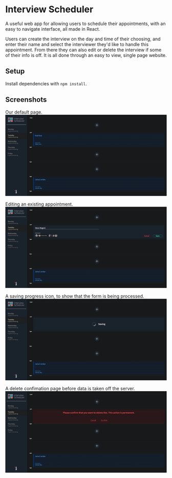 # Interview Scheduler

A useful web app for allowing users to schedule their appointments, with an easy to navigate interface, all made in React. 

Users can create the interview on the day and time of their choosing, and enter their name and select the interviewer they'd like to handle this appointment. From there they can also edit or delete the interview if some of their info is off. It is all done through an easy to view, single page website.

## Setup

Install dependencies with `npm install`.

## Screenshots

Our default page.
![Making an appointment](https://github.com/koogler/scheduler/blob/master/docs/2MadeAppointment.png?raw=true)

Editing an existing appointment.
![Editing an appointment](https://github.com/koogler/scheduler/blob/master/docs/3EditAppointment.png?raw=true)

A saving progress icon, to show that the form is being processed.
![Saving progress](https://github.com/koogler/scheduler/blob/master/docs/4SavingProgress.png?raw=true)

A delete confimation page before data is taken off the server.
![Delete confimation](https://github.com/koogler/scheduler/blob/master/docs/5DeleteConfirm.png?raw=true)
